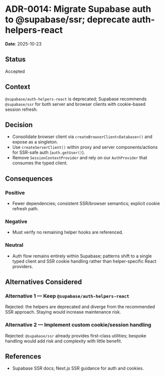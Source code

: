 # ADR-0014: Migrate Supabase auth to @supabase/ssr; deprecate auth-helpers-react

**Date**: 2025-10-23

## Status

Accepted

## Context

`@supabase/auth-helpers-react` is deprecated; Supabase recommends `@supabase/ssr` for both server and browser clients with cookie-based session refresh.

## Decision

- Consolidate browser client via `createBrowserClient<Database>()` and expose as a singleton.
- Use `createServerClient()` within proxy and server components/actions for SSR-safe auth (`auth.getUser()`).
- Remove `SessionContextProvider` and rely on our `AuthProvider` that consumes the typed client.

## Consequences

### Positive

- Fewer dependencies; consistent SSR/browser semantics; explicit cookie refresh path.

### Negative

- Must verify no remaining helper hooks are referenced.

### Neutral

- Auth flow remains entirely within Supabase; patterns shift to a single typed client and SSR cookie handling rather than helper-specific React providers.

## Alternatives Considered

### Alternative 1 — Keep `@supabase/auth-helpers-react`

Rejected: the helpers are deprecated and diverge from the recommended SSR approach. Staying would increase maintenance risk.

### Alternative 2 — Implement custom cookie/session handling

Rejected: `@supabase/ssr` already provides first-class utilities; bespoke handling would add risk and complexity with little benefit.

## References

- Supabase SSR docs; Next.js SSR guidance for auth and cookies.
